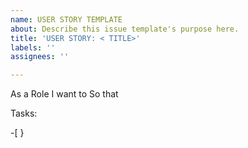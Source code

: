 ```yaml
---
name: USER STORY TEMPLATE
about: Describe this issue template's purpose here.
title: 'USER STORY: < TITLE>'
labels: ''
assignees: ''

---
```


As a Role
I want to
So that

Tasks:

-[ }
